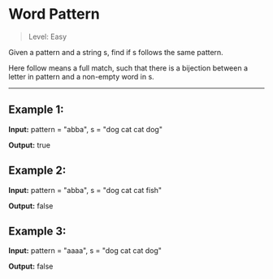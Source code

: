 # Word Pattern

> Level: Easy

Given a pattern and a string s, find if s follows the same pattern.

Here follow means a full match, such that there is a bijection between a letter in pattern and a non-empty word in s.

---

## Example 1:

**Input:** pattern = "abba", s = "dog cat cat dog"

**Output:** true


## Example 2:

**Input:** pattern = "abba", s = "dog cat cat fish"

**Output:** false


## Example 3:

**Input:** pattern = "aaaa", s = "dog cat cat dog"

**Output:** false